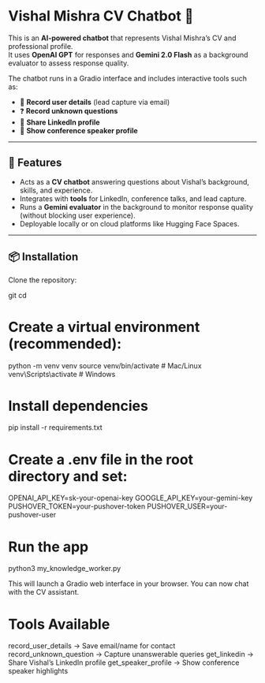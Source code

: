 # Vishal Mishra CV Chatbot 🤖

This is an **AI-powered chatbot** that represents Vishal Mishra’s CV and professional profile.  
It uses **OpenAI GPT** for responses and **Gemini 2.0 Flash** as a background evaluator to assess response quality.  

The chatbot runs in a Gradio interface and includes interactive tools such as:
- 📧 **Record user details** (lead capture via email)
- ❓ **Record unknown questions**
- 🔗 **Share LinkedIn profile**
- 🎤 **Show conference speaker profile**

---

## 🚀 Features
- Acts as a **CV chatbot** answering questions about Vishal’s background, skills, and experience.
- Integrates with **tools** for LinkedIn, conference talks, and lead capture.
- Runs a **Gemini evaluator** in the background to monitor response quality (without blocking user experience).
- Deployable locally or on cloud platforms like Hugging Face Spaces.

---

## 📦 Installation

Clone the repository:

git <clone the repo>
cd <navigate to the folder MY_RESUME_AI_AGENT>

# Create a virtual environment (recommended):

python -m venv venv
source venv/bin/activate   # Mac/Linux
venv\Scripts\activate      # Windows

# Install dependencies 

pip install -r requirements.txt

# Create a .env file in the root directory and set:

OPENAI_API_KEY=sk-your-openai-key
GOOGLE_API_KEY=your-gemini-key
PUSHOVER_TOKEN=your-pushover-token
PUSHOVER_USER=your-pushover-user

# Run the app
python3 my_knowledge_worker.py

This will launch a Gradio web interface in your browser.
You can now chat with the CV assistant.

# Tools Available

record_user_details → Save email/name for contact
record_unknown_question → Capture unanswerable queries
get_linkedin → Share Vishal’s LinkedIn profile
get_speaker_profile → Show conference speaker highlights


